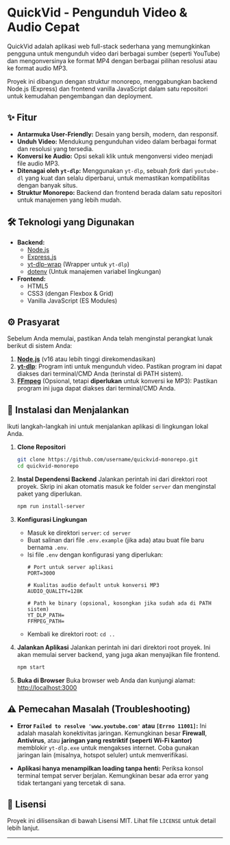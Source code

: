 # QuickVid - Pengunduh Video & Audio Cepat

 <!-- Ganti dengan URL screenshot aplikasi Anda jika ada -->

QuickVid adalah aplikasi web full-stack sederhana yang memungkinkan pengguna untuk mengunduh video dari berbagai sumber (seperti YouTube) dan mengonversinya ke format MP4 dengan berbagai pilihan resolusi atau ke format audio MP3.

Proyek ini dibangun dengan struktur monorepo, menggabungkan backend Node.js (Express) dan frontend vanilla JavaScript dalam satu repositori untuk kemudahan pengembangan dan deployment.

## ✨ Fitur

-   **Antarmuka User-Friendly:** Desain yang bersih, modern, dan responsif.
-   **Unduh Video:** Mendukung pengunduhan video dalam berbagai format dan resolusi yang tersedia.
-   **Konversi ke Audio:** Opsi sekali klik untuk mengonversi video menjadi file audio MP3.
-   **Ditenagai oleh `yt-dlp`:** Menggunakan `yt-dlp`, sebuah *fork* dari `youtube-dl` yang kuat dan selalu diperbarui, untuk memastikan kompatibilitas dengan banyak situs.
-   **Struktur Monorepo:** Backend dan frontend berada dalam satu repositori untuk manajemen yang lebih mudah.

## 🛠️ Teknologi yang Digunakan

-   **Backend:**
    -   [Node.js](https://nodejs.org/)
    -   [Express.js](https://expressjs.com/)
    -   [yt-dlp-wrap](https://github.com/nodenpm/yt-dlp-wrap) (Wrapper untuk `yt-dlp`)
    -   [dotenv](https://github.com/motdotla/dotenv) (Untuk manajemen variabel lingkungan)
-   **Frontend:**
    -   HTML5
    -   CSS3 (dengan Flexbox & Grid)
    -   Vanilla JavaScript (ES Modules)

## ⚙️ Prasyarat

Sebelum Anda memulai, pastikan Anda telah menginstal perangkat lunak berikut di sistem Anda:

1.  **[Node.js](https://nodejs.org/en/download/)** (v16 atau lebih tinggi direkomendasikan)
2.  **[yt-dlp](https://github.com/yt-dlp/yt-dlp#installation)**: Program inti untuk mengunduh video. Pastikan program ini dapat diakses dari terminal/CMD Anda (terinstal di PATH sistem).
3.  **[FFmpeg](https://ffmpeg.org/download.html)** (Opsional, tetapi **diperlukan** untuk konversi ke MP3): Pastikan program ini juga dapat diakses dari terminal/CMD Anda.

## 🚀 Instalasi dan Menjalankan

Ikuti langkah-langkah ini untuk menjalankan aplikasi di lingkungan lokal Anda.

1.  **Clone Repositori**
    ```bash
    git clone https://github.com/username/quickvid-monorepo.git
    cd quickvid-monorepo
    ```

2.  **Instal Dependensi Backend**
    Jalankan perintah ini dari direktori root proyek. Skrip ini akan otomatis masuk ke folder `server` dan menginstal paket yang diperlukan.
    ```bash
    npm run install-server
    ```

3.  **Konfigurasi Lingkungan**
    -   Masuk ke direktori `server`: `cd server`
    -   Buat salinan dari file `.env.example` (jika ada) atau buat file baru bernama `.env`.
    -   Isi file `.env` dengan konfigurasi yang diperlukan:
        ```env
        # Port untuk server aplikasi
        PORT=3000

        # Kualitas audio default untuk konversi MP3
        AUDIO_QUALITY=128K

        # Path ke binary (opsional, kosongkan jika sudah ada di PATH sistem)
        YT_DLP_PATH=
        FFMPEG_PATH=
        ```
    -   Kembali ke direktori root: `cd ..`

4.  **Jalankan Aplikasi**
    Jalankan perintah ini dari direktori root proyek. Ini akan memulai server backend, yang juga akan menyajikan file frontend.
    ```bash
    npm start
    ```

5.  **Buka di Browser**
    Buka browser web Anda dan kunjungi alamat:
    [http://localhost:3000](http://localhost:3000)

## ⚠️ Pemecahan Masalah (Troubleshooting)

-   **Error `Failed to resolve 'www.youtube.com'` atau `[Errno 11001]`:**
    Ini adalah masalah konektivitas jaringan. Kemungkinan besar **Firewall**, **Antivirus**, atau **jaringan yang restriktif (seperti Wi-Fi kantor)** memblokir `yt-dlp.exe` untuk mengakses internet. Coba gunakan jaringan lain (misalnya, hotspot seluler) untuk memverifikasi.

-   **Aplikasi hanya menampilkan loading tanpa henti:**
    Periksa konsol terminal tempat server berjalan. Kemungkinan besar ada error yang tidak tertangani yang tercetak di sana.

## 📝 Lisensi

Proyek ini dilisensikan di bawah Lisensi MIT. Lihat file `LICENSE` untuk detail lebih lanjut.

---
